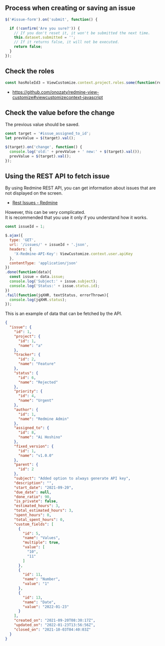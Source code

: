 ## Process when creating or saving an issue

```javascript
$('#issue-form').on('submit', function() {

  if (!confirm('Are you sure?')) {
    // If you don't reset it, it won't be submitted the next time.
    this.dataset.submitted = '';
    // If it returns false, it will not be executed.
    return false;
  }
});
```

## Check the roles

```javascript
const hasRoleId3 = ViewCustomize.context.project.roles.some(function(role) { return role.id == 3 });
```

* https://github.com/onozaty/redmine-view-customize#viewcustomizecontext-javascript

## Check the value before the change

The previous value should be saved.

```javascript
const target = '#issue_assigned_to_id';
let prevValue = $(target).val();

$(target).on('change', function() {
  console.log('old:' + prevValue + ' new:' + $(target).val());
  prevValue = $(target).val();
});
```

## Using the REST API to fetch issue

By using Redmine REST API, you can get information about issues that are not displayed on the screen.

* [Rest Issues \- Redmine](https://www.redmine.org/projects/redmine/wiki/Rest_Issues)

However, this can be very complicated.  
It is recommended that you use it only if you understand how it works.

```javascript
const issueId = 1;

$.ajax({
  type: 'GET',
  url: '/issues/' + issueId + '.json',
  headers: {
    'X-Redmine-API-Key': ViewCustomize.context.user.apiKey
  },
  contentType: 'application/json'
})
.done(function(data){
  const issue = data.issue;
  console.log('Subject:' + issue.subject);
  console.log('Status:' + issue.status.id);
})
.fail(function(jqXHR, textStatus, errorThrown){
  console.log(jqXHR.status);
});
```

This is an example of data that can be fetched by the API.

```json
{
  "issue": {
    "id": 1,
    "project": {
      "id": 1,
      "name": "a"
    },
    "tracker": {
      "id": 2,
      "name": "Feature"
    },
    "status": {
      "id": 6,
      "name": "Rejected"
    },
    "priority": {
      "id": 4,
      "name": "Urgent"
    },
    "author": {
      "id": 1,
      "name": "Redmine Admin"
    },
    "assigned_to": {
      "id": 8,
      "name": "Ai Hoshino"
    },
    "fixed_version": {
      "id": 1,
      "name": "v1.0.0"
    },
    "parent": {
      "id": 2
    },
    "subject": "Added option to always generate API key",
    "description": "",
    "start_date": "2021-09-20",
    "due_date": null,
    "done_ratio": 90,
    "is_private": false,
    "estimated_hours": 3,
    "total_estimated_hours": 3,
    "spent_hours": 0,
    "total_spent_hours": 0,
    "custom_fields": [
      {
        "id": 5,
        "name": "Values",
        "multiple": true,
        "value": [
          "10",
          "11"
        ]
      },
      {
        "id": 11,
        "name": "Number",
        "value": "1"
      },
      {
        "id": 13,
        "name": "Date",
        "value": "2022-01-23"
      }
    ],
    "created_on": "2021-09-20T08:30:17Z",
    "updated_on": "2022-01-23T13:56:56Z",
    "closed_on": "2021-10-03T04:40:03Z"
  }
}
```
